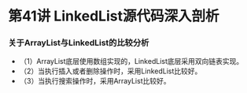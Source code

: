# 第41讲 LinkedList源代码深入剖析

### 关于ArrayList与LinkedList的比较分析

* （1）ArrayList底层使用数组实现的，LinkedList底层采用双向链表实现。
* （2）当执行插入或者删除操作时，采用LinkedList比较好。
* （3）当执行搜索操作时，采用ArrayList比较好。

